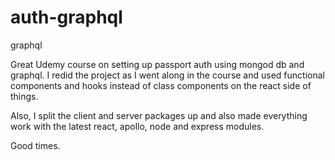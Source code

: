 # auth-graphql
graphql

Great Udemy course on setting up passport auth using mongod db and graphql.
I redid the project as I went along in the course and used functional components and hooks instead of class components on the react side of things.

Also, I split the client and server packages up and also made everything work with the latest react, apollo, node and express modules.

Good times.
